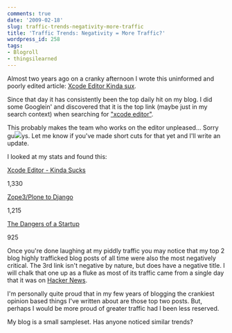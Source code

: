 ```yaml
---
comments: true
date: '2009-02-18'
slug: traffic-trends-negativity-more-traffic
title: 'Traffic Trends: Negativity = More Traffic?'
wordpress_id: 258
tags:
- Blogroll
- thingsilearned
---
```


Almost two years ago on a cranky afternoon I wrote this uninformed and poorly edited article:  [Xcode Editor Kinda sux](/2007/04/26/xcode-shortcuts/).

Since that day it has consistently been the top daily hit on my blog.  I did some Googlein' and discovered that it is the top link (maybe just in my search context) when searching for ["xcode editor"](http://www.google.com/search?q=xcode+editor&ie=utf-8&oe=utf-8&aq=t&rls=org.mozilla:en-US:official&client=firefox-a).

This probably makes the team who works on the editor unpleased... Sorry gu![](http://www.printactivities.com/ColoringPages/Frankenstein-Coloring-Pages/Angry-Frankenstein-2.gif)ys.  Let me know if you've made short cuts for that yet and I'll write an update.

I looked at my stats and found this:








[Xcode Editor - Kinda Sucks](/2007/04/26/xcode-shortcuts/)


1,330




[Zope3/Plone to Django](/2007/08/14/zope3plone-to-django/)


1,215








[The Dangers of a Startup](/2007/07/09/the-dangers-of-a-startup/)


925


Once you're done laughing at my piddly traffic you may notice that my top 2 blog highly trafficked blog posts of all time were also the most negatively critical.  The 3rd link isn't negative by nature, but does have a negative title.  I will chalk that one up as a fluke as most of its traffic came from a single day that it was on [Hacker News](http://news.ycombinator.com).

I'm personally quite proud that in my few years of blogging the crankiest opinion based things I've written about are those top two posts.  But, perhaps I would be more proud of greater traffic had I been less reserved.

My blog is a small sampleset.  Has anyone noticed similar trends?
